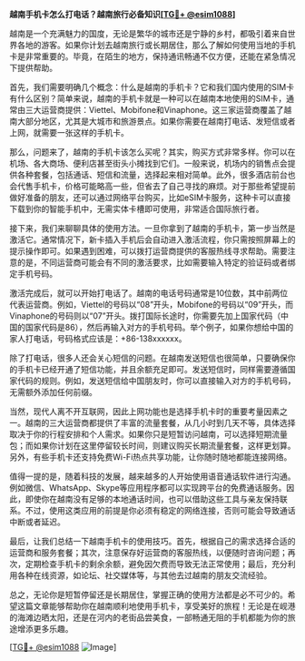 **越南手机卡怎么打电话？越南旅行必备知识[[TG💪+ @esim1088](https://t.me/s/esim1088)]**

越南是一个充满魅力的国度，无论是繁华的城市还是宁静的乡村，都吸引着来自世界各地的游客。如果你计划去越南旅行或长期居住，那么了解如何使用当地的手机卡是非常重要的。毕竟，在陌生的地方，保持通讯畅通不仅方便，还能在紧急情况下提供帮助。

首先，我们需要明确几个概念：什么是越南的手机卡？它和我们国内使用的SIM卡有什么区别？简单来说，越南的手机卡就是一种可以在越南本地使用的SIM卡，通常由三大运营商提供：Viettel、Mobifone和Vinaphone。这三家运营商覆盖了越南大部分地区，尤其是大城市和旅游景点。如果你需要在越南打电话、发短信或者上网，就需要一张这样的手机卡。

那么，问题来了，越南的手机卡该怎么买呢？其实，购买方式非常多样。你可以在机场、各大商场、便利店甚至街头小摊找到它们。一般来说，机场内的销售点会提供各种套餐，包括通话、短信和流量，选择起来相对简单。此外，很多酒店前台也会代售手机卡，价格可能略高一些，但省去了自己寻找的麻烦。对于那些希望提前做好准备的朋友，还可以通过网络平台购买，比如eSIM卡服务，这种卡可以直接下载到你的智能手机中，无需实体卡槽即可使用，非常适合国际旅行者。

接下来，我们来聊聊具体的使用方法。一旦你拿到了越南的手机卡，第一步当然是激活它。通常情况下，新卡插入手机后会自动进入激活流程，你只需按照屏幕上的提示操作即可。如果遇到困难，可以拨打运营商提供的客服热线寻求帮助。需要注意的是，不同运营商可能会有不同的激活要求，比如需要输入特定的验证码或者绑定手机号码。

激活完成后，就可以开始打电话了。越南的电话号码通常是10位数，其中前两位代表运营商。例如，Viettel的号码以“08”开头，Mobifone的号码以“09”开头，而Vinaphone的号码则以“07”开头。拨打国际长途时，你需要先加上国家代码（中国的国家代码是86），然后再输入对方的手机号码。举个例子，如果你想给中国的家人打电话，号码格式应该是：+86-138xxxxxx。

除了打电话，很多人还会关心短信的问题。在越南发送短信也很简单，只要确保你的手机卡已经开通了短信功能，并且余额充足即可。发送短信时，同样需要遵循国家代码的规则。例如，发送短信给中国朋友时，你可以直接输入对方的手机号码，无需额外添加任何前缀。

当然，现代人离不开互联网，因此上网功能也是选择手机卡时的重要考量因素之一。越南的三大运营商都提供了丰富的流量套餐，从几小时到几天不等，具体选择取决于你的行程安排和个人需求。如果你只是短暂访问越南，可以选择短期流量包；而如果你计划在这里停留较长时间，则建议购买长期流量套餐，这样更划算。另外，有些手机卡还支持免费Wi-Fi热点共享功能，让你随时随地都能连接网络。

值得一提的是，随着科技的发展，越来越多的人开始使用语音通话软件进行沟通。例如微信、WhatsApp、Skype等应用程序都可以实现跨平台的免费通话服务。因此，即使你在越南没有足够的本地通话时间，也可以借助这些工具与亲友保持联系。不过，使用这类应用的前提是你必须有稳定的网络连接，否则可能会导致通话中断或者延迟。

最后，让我们总结一下越南手机卡的使用技巧。首先，根据自己的需求选择合适的运营商和服务套餐；其次，注意保存好运营商的客服热线，以便随时咨询问题；再次，定期检查手机卡的剩余余额，避免因欠费而导致无法正常使用；最后，充分利用各种在线资源，如论坛、社交媒体等，与其他去过越南的朋友交流经验。

总之，无论你是短暂停留还是长期居住，掌握正确的使用方法都是必不可少的。希望这篇文章能够帮助你在越南顺利地使用手机卡，享受美好的旅程！无论是在岘港的海滩边晒太阳，还是在河内的老街品尝美食，一部畅通无阻的手机都能为你的旅途增添更多乐趣。

[[TG💪+ @esim1088](https://t.me/s/esim1088) ![Image](https://i.postimg.cc/4NQfJmqS/Snipaste-2025-05-13-00-14-12.png)]